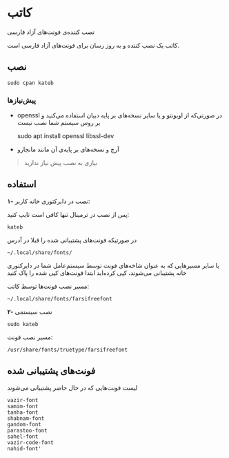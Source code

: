 # کاتب

نصب کننده‌ی فونت‌های آزاد فارسی

کاتب یک نصب کننده و به روز رسان برای فونت‌های آزاد فارسی است.

## نصب

	sudo cpan kateb
	
### پیش‌نیازها
- ‫در صورتی‌که از اوبونتو و یا سایر نسخه‌های بر پایه دبیان استفاده می‌کنید و openssl بر روس سیستم شما نصب نیست

	sudo apt install openssl libssl-dev

- آرچ و نسخه‌های بر پایه‌ی آن مانند مانجارو

> نیازی به نصب پیش نیاز ندارید

## استفاده
**۱-** نصب در دایرکتوری خانه کاربر:

پس از نصب در ترمینال تنها کافی است تایپ کنید:

	kateb

در صورتیکه فونت‌های پشتیبانی شده را قبلا در آدرس

	~/.local/share/fonts/

یا سایر مسیرهایی که به عنوان شاخه‌های فونت توسط سیستم‌عامل شما در دایرکتوری خانه پشتیبانی می‌شوند، کپی کرده‌اید ابتدا فونت‌های کپی شده را پاک کنید

مسیر نصب فونت‌ها توسط کاتب:

	~/.local/share/fonts/farsifreefont

**۲-** نصب سیستمی

	sudo kateb

مسیر نصب فونت:

	/usr/share/fonts/truetype/farsifreefont

## فونت‌های پشتیبانی شده
لیست فونت‌هایی که در حال حاضر پشتیبانی می‌شوند

	vazir-font
	samim-font
	tanha-font
	shabnam-font
	gandom-font
	parastoo-font
	sahel-font
	vazir-code-font
	nahid-font'

